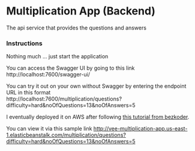 # Multiplication App (Backend)
The api service that provides the questions and answers

### Instructions
Nothing much ... just start the application

You can access the Swagger UI by going to this link http://localhost:7600/swagger-ui/

You can try it out on your own without Swagger by entering the endpoint URL in this format  
http://localhost:7600/multiplication/questions?difficulty=hard&noOfQuestions=13&noOfAnswers=5

I eventually deployed it on AWS after following [this tutorial from bezkoder](https://www.bezkoder.com/deploy-spring-boot-aws-eb/).

You can view it via this sample link
http://vee-multiplication-app.us-east-1.elasticbeanstalk.com/multiplication/questions?difficulty=hard&noOfQuestions=13&noOfAnswers=5
